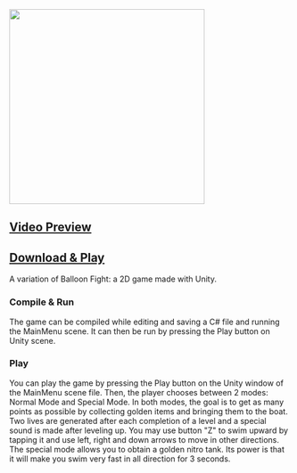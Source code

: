 <img width="350" src="https://user-images.githubusercontent.com/37888675/66619329-8cc1f580-ebaa-11e9-8282-c4710c0df9cd.png">

## <a href="https://www.youtube.com/watch?v=E9XpZMadpyY" target="_blank">Video Preview</a>
## <a href="https://github.com/DPigeon/My-Portfolio/blob/master/Oxygen%20Fight/Oxygen%20Fight%20Setup.exe?raw=true" target="_blank">Download & Play</a>

A variation of Balloon Fight: a 2D game made with Unity.

### Compile & Run

The game can be compiled while editing and saving a C# file and running the MainMenu scene. It can then be run by pressing the Play
button on Unity scene.

### Play

You can play the game by pressing the Play button on the Unity window of the MainMenu scene file. Then, the player chooses between
2 modes: Normal Mode and Special Mode. In both modes, the goal is to get as many points as possible by collecting golden items and
bringing them to the boat. Two lives are generated after each completion of a level and a special sound is made after leveling up. 
You may use button "Z" to swim upward by tapping it and use left, right and down arrows to move in other directions. The special 
mode allows you to obtain a golden nitro tank. Its power is that it will make you swim very fast in all direction for 3 seconds.
